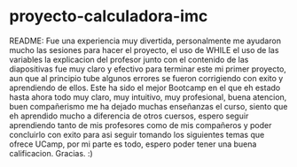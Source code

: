 ﻿# proyecto-calculadora-imc
README: Fue una experiencia muy divertida, personalmente me ayudaron mucho las sesiones para hacer el proyecto, el uso de WHILE el uso de las variables la explicacion del profesor junto con el contenido de las diapositivas fue muy claro y efectivo para terminar este mi primer proyecto, aun que al principio tube algunos errores se fueron corrigiendo con exito y aprendiendo de ellos.
Este ha sido el mejor Bootcamp en el que eh estado hasta ahora todo muy claro, muy intuitivo, muy profesional, buena atencion, buen compañerismo me ha dejado muchas enseñanzas el curso, siento que eh aprendido mucho a diferencia de otros cuersos, espero seguir aprendiendo tanto de mis profesores como de mis compañeros y poder concluirlo con exito para asi seguir tomando los siguientes temas que ofrece UCamp, por mi parte es todo, espero poder tener una buena calificacion. Gracias. :)
